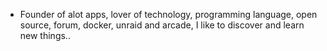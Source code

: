 - Founder of alot apps, lover of technology, programming language, open source, forum, docker, unraid and arcade, I like to discover and learn new things..
  <br>




































































































































































































































































































































































































































































































































































































































































































































































































